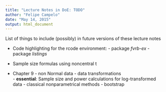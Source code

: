 ```yaml
---
title: "Lecture Notes in DoE: TODO"
author: "Felipe Campelo"
date: "May 14, 2015"
output: html_document
---
```


List of things to include (possibly) in future versions of these lecture notes

- Code highlighting for the rcode environment:
      - package _fvrb-ex_
      - package _listings_
      
- Sample size formulas using noncentral t

- Chapter 9 - non Normal data
      - data transformations  
            - **essential**: Sample size and power calculations for log-transformed data
      - classical nonparametrical methods
      - bootstrap
      
